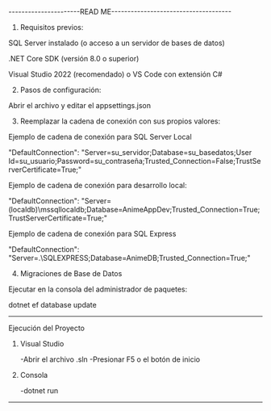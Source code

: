 ----------------------READ ME-------------------------------------

1. Requisitos previos:

SQL Server instalado (o acceso a un servidor de bases de datos)

.NET Core SDK (versión 8.0 o superior)

Visual Studio 2022 (recomendado) o VS Code con extensión C#

2. Pasos de configuración:

Abrir el archivo y editar el appsettings.json

3. Reemplazar la cadena de conexión con sus propios valores:

Ejemplo de cadena de conexión para SQL Server Local

"DefaultConnection": "Server=su_servidor;Database=su_basedatos;User Id=su_usuario;Password=su_contraseña;Trusted_Connection=False;TrustServerCertificate=True;"

Ejemplo de cadena de conexión para desarrollo local:

"DefaultConnection": "Server=(localdb)\\mssqllocaldb;Database=AnimeAppDev;Trusted_Connection=True;TrustServerCertificate=True;"

Ejemplo de cadena de conexión para SQL Express

"DefaultConnection": "Server=.\\SQLEXPRESS;Database=AnimeDB;Trusted_Connection=True;"

4. Migraciones de Base de Datos 

Ejecutar en la consola del administrador de paquetes:

dotnet ef database update

----------------------------------------------------------------------

Ejecución del Proyecto

1. Visual Studio

   -Abrir el archivo .sln
   -Presionar F5 o el botón de inicio

2. Consola

   -dotnet run

----------------------------------------------------------------------

